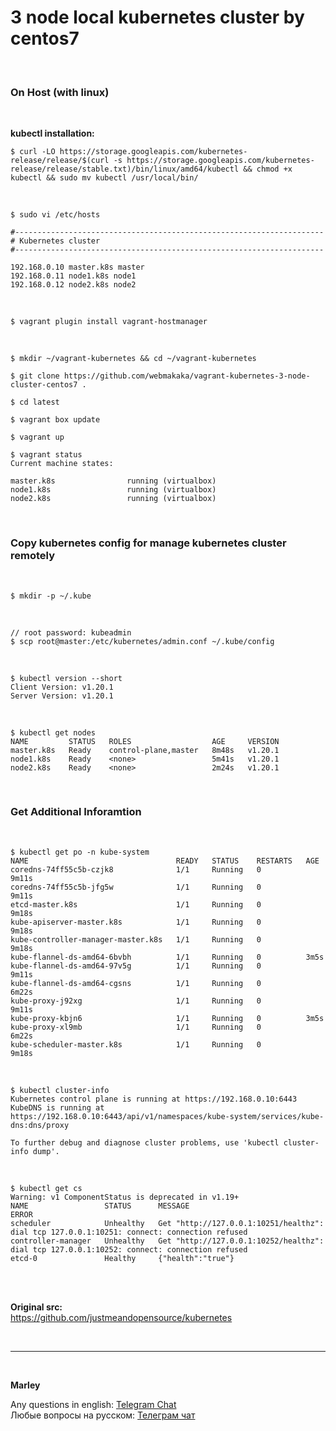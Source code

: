 # 3 node local kubernetes cluster by centos7


<br/>

### On Host (with linux)

<br/>

**kubectl installation:**

```
$ curl -LO https://storage.googleapis.com/kubernetes-release/release/$(curl -s https://storage.googleapis.com/kubernetes-release/release/stable.txt)/bin/linux/amd64/kubectl && chmod +x kubectl && sudo mv kubectl /usr/local/bin/
```

<br/>

    $ sudo vi /etc/hosts

```
#---------------------------------------------------------------------
# Kubernetes cluster
#---------------------------------------------------------------------

192.168.0.10 master.k8s master
192.168.0.11 node1.k8s node1
192.168.0.12 node2.k8s node2
```

<br/>

    $ vagrant plugin install vagrant-hostmanager

<br/>

    $ mkdir ~/vagrant-kubernetes && cd ~/vagrant-kubernetes

    $ git clone https://github.com/webmakaka/vagrant-kubernetes-3-node-cluster-centos7 .

    $ cd latest

    $ vagrant box update

    $ vagrant up

    $ vagrant status
    Current machine states:

    master.k8s                running (virtualbox)
    node1.k8s                 running (virtualbox)
    node2.k8s                 running (virtualbox)


<br/>

### Copy kubernetes config for manage kubernetes cluster remotely

<br/>

    $ mkdir -p ~/.kube

<!--

<br/>

    $ export KUBECONFIG=/etc/kubernetes/admin.conf

-->

<br/>

    // root password: kubeadmin
    $ scp root@master:/etc/kubernetes/admin.conf ~/.kube/config

<br/>

    $ kubectl version --short
    Client Version: v1.20.1
    Server Version: v1.20.1

<br/>

    $ kubectl get nodes
    NAME         STATUS   ROLES                  AGE     VERSION
    master.k8s   Ready    control-plane,master   8m48s   v1.20.1
    node1.k8s    Ready    <none>                 5m41s   v1.20.1
    node2.k8s    Ready    <none>                 2m24s   v1.20.1

<br/>

### Get Additional Inforamtion

<br/>

    $ kubectl get po -n kube-system
    NAME                                 READY   STATUS    RESTARTS   AGE
    coredns-74ff55c5b-czjk8              1/1     Running   0          9m11s
    coredns-74ff55c5b-jfg5w              1/1     Running   0          9m11s
    etcd-master.k8s                      1/1     Running   0          9m18s
    kube-apiserver-master.k8s            1/1     Running   0          9m18s
    kube-controller-manager-master.k8s   1/1     Running   0          9m18s
    kube-flannel-ds-amd64-6bvbh          1/1     Running   0          3m5s
    kube-flannel-ds-amd64-97v5g          1/1     Running   0          9m11s
    kube-flannel-ds-amd64-cgsns          1/1     Running   0          6m22s
    kube-proxy-j92xg                     1/1     Running   0          9m11s
    kube-proxy-kbjn6                     1/1     Running   0          3m5s
    kube-proxy-xl9mb                     1/1     Running   0          6m22s
    kube-scheduler-master.k8s            1/1     Running   0          9m18s


<br/>

    $ kubectl cluster-info
    Kubernetes control plane is running at https://192.168.0.10:6443
    KubeDNS is running at https://192.168.0.10:6443/api/v1/namespaces/kube-system/services/kube-dns:dns/proxy

    To further debug and diagnose cluster problems, use 'kubectl cluster-info dump'.


<br/>


    $ kubectl get cs
    Warning: v1 ComponentStatus is deprecated in v1.19+
    NAME                 STATUS      MESSAGE                                                                                       ERROR
    scheduler            Unhealthy   Get "http://127.0.0.1:10251/healthz": dial tcp 127.0.0.1:10251: connect: connection refused   
    controller-manager   Unhealthy   Get "http://127.0.0.1:10252/healthz": dial tcp 127.0.0.1:10252: connect: connection refused   
    etcd-0               Healthy     {"health":"true"}                                                                             



<br/>
<br/>

**Original src:**  
https://github.com/justmeandopensource/kubernetes

<br/>

---

<br/>

**Marley**

Any questions in english: <a href="https://jsdev.org/chat/">Telegram Chat</a>  
Любые вопросы на русском: <a href="https://jsdev.ru/chat/">Телеграм чат</a>
